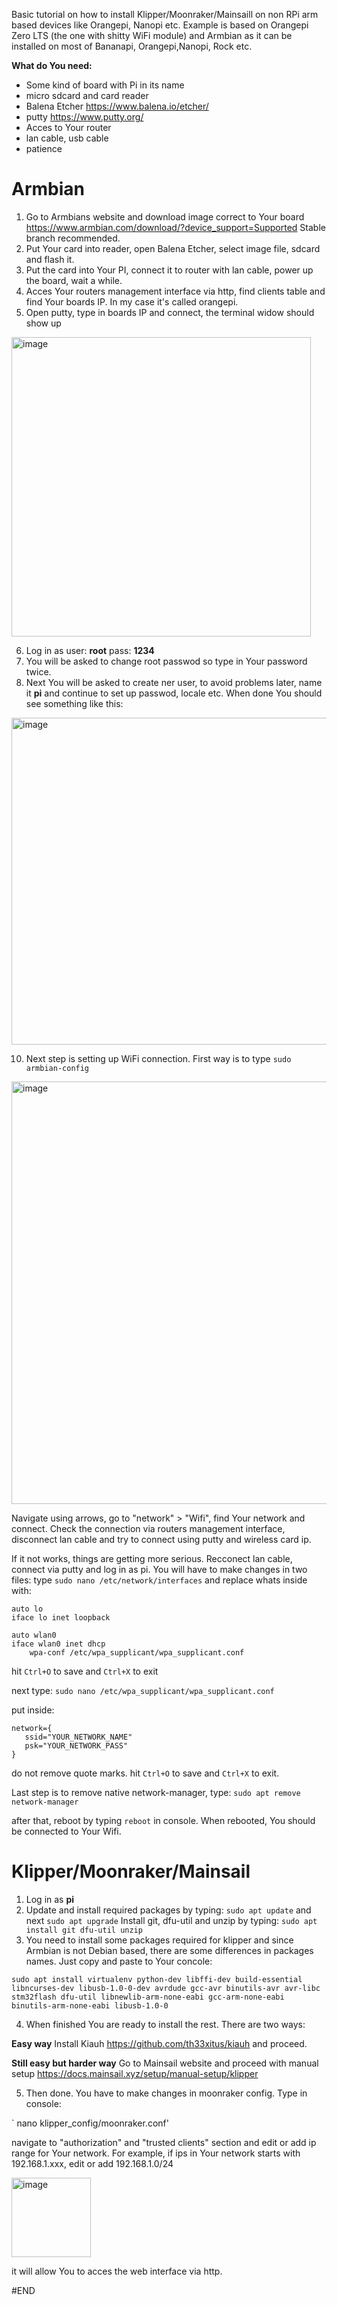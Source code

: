 Basic tutorial on how to install Klipper/Moonraker/Mainsaill on non RPi arm based devices like Orangepi, Nanopi etc.
Example is based on Orangepi Zero LTS (the one with shitty WiFi module) and Armbian as it can be installed on most of Bananapi, Orangepi,Nanopi, Rock etc.

**What do You need:**
- Some kind of board with Pi in its name
- micro sdcard and card reader
- Balena Etcher https://www.balena.io/etcher/
- putty https://www.putty.org/
- Acces to Your router
- lan cable, usb cable
- patience

# Armbian
1. Go to Armbians website and download image correct to Your board https://www.armbian.com/download/?device_support=Supported
Stable branch recommended.
2. Put Your card into reader, open Balena Etcher, select image file, sdcard and flash it.
3. Put the card into Your PI, connect it to router with lan cable, power up the board, wait a while.
4. Acces Your routers management interface via http, find clients table and find Your boards IP. In my case it's called orangepi.
5. Open putty, type in boards IP and connect, the terminal widow should show up
<img width="479" alt="image" src="https://user-images.githubusercontent.com/77267254/175824871-e606b4c9-c244-44ba-9dac-08d8657fe41a.png">

6. Log in as user: **root** pass: **1234** 
7. You will be asked to change root passwod so type in Your password twice.
9. Next You will be asked to create ner user, to avoid problems later, name it **pi** and continue to set up passwod, locale etc. When done You should see something like this:
<img width="523" alt="image" src="https://user-images.githubusercontent.com/77267254/175825174-d7ea8d02-f496-4bb2-9a00-8abb6639a33a.png">

10. Next step is setting up WiFi connection. First way is to type `sudo armbian-config` 
<img width="676" alt="image" src="https://user-images.githubusercontent.com/77267254/175825283-c5ec8c1a-cc92-47d3-87d4-a962a062d604.png">

Navigate using arrows, go to "network" > "Wifi", find Your network and connect. Check the connection via routers management interface, disconnect lan cable and try to connect using putty and wireless card ip.

If it not works, things are getting more serious. Recconect lan cable, connect via putty and log in as pi. 
You will have to make changes in two files:
type `sudo nano /etc/network/interfaces`
and replace whats inside with:

```
auto lo
iface lo inet loopback

auto wlan0
iface wlan0 inet dhcp
    wpa-conf /etc/wpa_supplicant/wpa_supplicant.conf
```
hit `Ctrl+O` to save and `Ctrl+X` to exit

next type:
`sudo nano /etc/wpa_supplicant/wpa_supplicant.conf`

put inside:
```
network={
   ssid="YOUR_NETWORK_NAME"
   psk="YOUR_NETWORK_PASS"
}
```
do not remove quote marks.
hit `Ctrl+O` to save and `Ctrl+X` to exit.

Last step is to remove native network-manager, type:
`sudo apt remove network-manager`

after that, reboot by typing `reboot` in console.
When rebooted, You should be connected to Your Wifi.

# Klipper/Moonraker/Mainsail
1. Log in as **pi**
2. Update and install required packages by typing:
`sudo apt update` and next `sudo apt upgrade`
Install git, dfu-util and unzip by typing:
`sudo apt install git dfu-util unzip`
3. You need to install some packages required for klipper and since Armbian is not Debian based, there are some differences in packages names. Just copy and paste to Your concole:

`sudo apt install virtualenv python-dev libffi-dev build-essential libncurses-dev libusb-1.0-0-dev avrdude gcc-avr binutils-avr avr-libc stm32flash dfu-util libnewlib-arm-none-eabi gcc-arm-none-eabi binutils-arm-none-eabi libusb-1.0-0`

4. When finished You are ready to install the rest. There are two ways:

**Easy way**
Install Kiauh https://github.com/th33xitus/kiauh and proceed.


**Still easy but harder way**
Go to Mainsail website and proceed with manual setup
https://docs.mainsail.xyz/setup/manual-setup/klipper

5. Then done. You have to make changes in moonraker config. Type in console:

` nano klipper_config/moonraker.conf'

navigate to "authorization" and "trusted clients" section and edit or add ip range for Your network. For example, if ips in Your network starts with 192.168.1.xxx, edit or add 192.168.1.0/24

<img width="127" alt="image" src="https://user-images.githubusercontent.com/77267254/175826982-9e787b47-e978-4c78-88db-3f18949362b4.png">

it will allow You to acces the web interface via http.

#END

